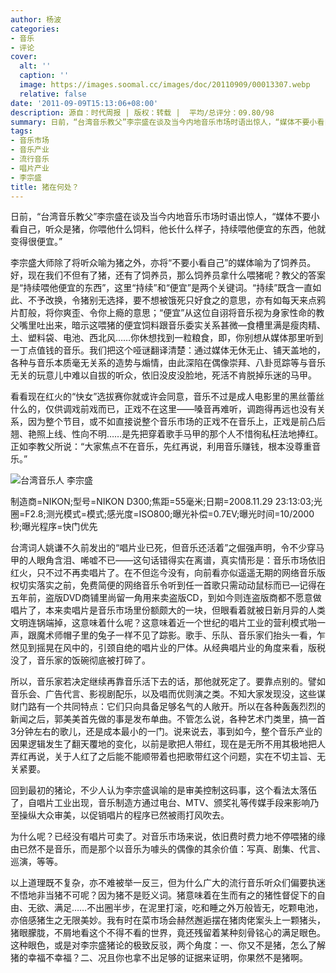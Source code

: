 ```yaml
---
author: 杨波
categories:
- 音乐
- 评论
cover:
  alt: ''
  caption: ''
  image: https://images.soomal.cc/images/doc/20110909/00013307.webp
  relative: false
date: '2011-09-09T15:13:06+08:00'
description: 源自：时代周报 | 版权：转载 |  平均/总评分：09.80/98
summary: 日前，“台湾音乐教父”李宗盛在谈及当今内地音乐市场时语出惊人，“媒体不要小看自己，听众是猪，你喂他什么饲料，他长什么样子，持续喂他便宜的东西，他就变得很便宜。”李宗盛大师除了将听众喻为猪之外，亦将“不要小看自己”的媒体喻为了饲养员。好，现在我们不但有了猪，还有了饲养员，那么饲养员拿什么喂猪呢？教父的答案是“持续喂他便宜的东西”……
tags:
- 音乐市场
- 音乐产业
- 流行音乐
- 唱片产业
- 李宗盛
title: 猪在何处？
---
```


日前，“台湾音乐教父”李宗盛在谈及当今内地音乐市场时语出惊人，“媒体不要小看自己，听众是猪，你喂他什么饲料，他长什么样子，持续喂他便宜的东西，他就变得很便宜。”

李宗盛大师除了将听众喻为猪之外，亦将“不要小看自己”的媒体喻为了饲养员。好，现在我们不但有了猪，还有了饲养员，那么饲养员拿什么喂猪呢？教父的答案是“持续喂他便宜的东西”，这里“持续”和“便宜”是两个关键词。“持续”既含一直如此、不予改换，令猪别无选择，要不想被饿死只好食之的意思，亦有如每天来点鸦片酊般，将你爽歪、令你上瘾的意思；“便宜”从这位自诩将音乐视为身家性命的教父嘴里吐出来，暗示这喂猪的便宜饲料跟音乐委实关系甚微―食槽里满是瘦肉精、土、塑料袋、电池、西北风……你休想找到一粒粮食，即，你别想从媒体那里听到一丁点值钱的音乐。我们把这个哑谜翻译清楚：通过媒体无休无止、铺天盖地的，各种与音乐本质毫无关系的造势与煽情，由此深陷在偶像崇拜、八卦觅踪等与音乐无关的玩意儿中难以自拔的听众，依旧没皮没脸地，死活不肯脱掉乐迷的马甲。

看看现在红火的“快女”选拔赛你就或许会同意，音乐不过是成人电影里的黑丝蕾丝什么的，仅供调戏前戏而已，正戏不在这里――嗓音再难听，调跑得再远也没有关系，因为整个节目，或不如直接说整个音乐市场的正戏不在音乐上，正戏是前凸后翘、艳照上线、性向不明……是先把穿着歌手马甲的那个人不惜徇私枉法地捧红。正如李教父所说：“大家焦点不在音乐，先红再说，利用音乐赚钱，根本没尊重音乐。”

![台湾音乐人 李宗盛](https://images.soomal.cc/images/doc/20110909/00013307.webp)

制造商=NIKON;型号=NIKON D300;焦距=55毫米;日期=2008.11.29 23:13:03;光圈=F2.8;测光模式=模式;感光度=ISO800;曝光补偿=0.7EV;曝光时间=10/2000秒;曝光程序=快门优先



台湾词人姚谦不久前发出的“唱片业已死，但音乐还活着”之倔强声明，令不少穿马甲的人眼角含泪、唏嘘不已――这句话错得实在离谱，真实情形是：音乐市场依旧红火，只不过不再卖唱片了。在不但迄今没有，向前看亦似遥遥无期的网络音乐版权切实落实之前，免费简便的网络音乐令听到任一首歌只需动动鼠标而已―记得在五年前，盗版DVD商铺里尚留一角用来卖盗版CD，到如今则连盗版商都不愿意做唱片了，本来卖唱片是音乐市场里份额颇大的一块，但眼看着就被日新月异的人类文明连锅端掉，这意味着什么呢？这意味着近一个世纪的唱片工业的营利模式啪一声，跟魔术师帽子里的兔子一样不见了踪影。歌手、乐队、音乐家们抬头一看，乍然见到摇晃在风中的，引颈自绝的唱片业的尸体。从经典唱片业的角度来看，版税没了，音乐家的饭碗彻底被打碎了。

所以，音乐家若决定继续再靠音乐活下去的话，那他就死定了。要靠点别的。譬如音乐会、广告代言、影视剧配乐，以及唱而优则演之类。不知大家发现没，这些谋财门路有一个共同特点：它们只向具备足够名气的人敞开。所以在各种轰轰烈烈的新闻之后，郭美美首先做的事是发布单曲。不管怎么说，各种艺术门类里，搞一首3分钟左右的歌儿，还是成本最小的一门。说来说去，事到如今，整个音乐产业的因果逻辑发生了翻天覆地的变化，以前是歌把人带红，现在是无所不用其极地把人弄红再说，关于人红了之后能不能顺带着也把歌带红这个问题，实在不切主旨、无关紧要。

回到最初的猪论，不少人认为李宗盛讽喻的是审美控制这码事，这个看法太落伍了，自唱片工业出现，音乐制造方通过电台、MTV、颁奖礼等传媒手段来影响乃至操纵大众审美，以促销唱片的程序已然被雨打风吹去。

为什么呢？已经没有唱片可卖了。对音乐市场来说，依旧费时费力地不停喂猪的缘由已然不是音乐，而是那个以音乐为噱头的偶像的其余价值：写真、剧集、代言、巡演，等等。

以上道理既不复杂，亦不难被举一反三，但为什么广大的流行音乐听众们偏要执迷不悟地非当猪不可呢？因为猪不是贬义词。猪意味着在生而有之的猪性督促下的自由、无欲、满足……不出圈半步，在泥里打滚，吃和睡之外万般皆无，吃颗电池，亦倍感猪生之无限美妙。我有时在菜市场会赫然邂逅摆在猪肉佬案头上一颗猪头，猪眼朦胧，不屑地看这个不得不看的世界，竟还残留着某种刻骨铭心的满足眼色。这种眼色，或是对李宗盛猪论的极致反驳，两个角度：一、你又不是猪，怎么了解猪的幸福不幸福？二、况且你也拿不出足够的证据来证明，你果然不是猪啊。
